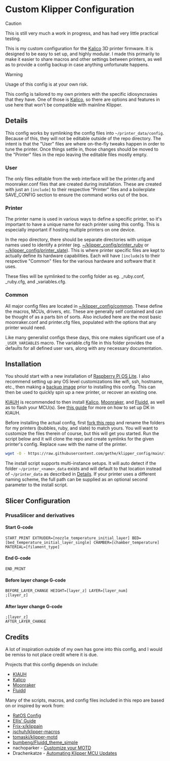 Custom Klipper Configuration
============================

> [!CAUTION]
> This is still very much a work in progress, and has had very little practical
> testing.

This is my custom configuration for the [Kalico] 3D printer firmware. It is
designed to be easy to set up, and highly modular. I made this primarily to make
it easier to share macros and other settings between printers, as well as to
provide a config backup in case anything unfortunate happens.

> [!WARNING]
> Usage of this config is at your own risk.
>
> This config is tailored to my own printers with the specific idiosyncrasies
> that they have. One of those is [Kalico], so there are options and
> features in use here that won't be compatible with mainline Klipper.

Details
-------

This config works by symlinking the config files into `~/printer_data/config`.
Because of this, they will not be editable outside of the repo directory. The
intent is that the "User" files are where on-the-fly tweaks happen in order to
tune the printer. Once things settle in, those changes should be moved to the
"Printer" files in the repo leaving the editable files mostly empty.

### User ###

The only files editable from the web interface will be the printer.cfg and
moonraker.conf files that are created during installation. These are created
with just an `[include]` to their respective "Printer" files and a boilerplate
SAVE_CONFIG section to ensure the command works out of the box.

### Printer ###

The printer name is used in various ways to define a specific printer, so it's
important to have a unique name for each printer using this config. This is
especially important if hosting multiple printers on one device.

In the repo directory, there should be separate directories with unique names
used to identify a printer (eg. [~/klipper_config/printer_ruby](printer_ruby/)
or [~/klipper_config/printer_slate](printer_slate/)). This is where printer
specific files are kept to actually define its hardware capabilities. Each will
have `[include]`s to their respective "Common" files for the various hardware
and software that it uses.

These files will be symlinked to the config folder as eg. _ruby.conf, _ruby.cfg,
and _variables.cfg.

### Common ###

All major config files are located in [~/klipper_config/common](common/). These
define the macros, MCUs, drivers, etc. These are generally self contained and
can be thought of as a parts bin of sorts. Also included here are the most basic
moonraker.conf and printer.cfg files, populated with the options that any
printer would need.

Like many generalist configs these days, this one makes significant use of a
`_USER_VARIABLES` macro. The variable.cfg file in this folder provides the
defaults for all defined user vars, along with any necessary documentation.

Installation
------------

You should start with a new installation of [Raspberry Pi OS Lite]. I also
recommend setting up any OS level customizations like wifi, ssh, hostname, etc.,
then making a [backup image] prior to installing this config. This can then be
used to quickly spin up a new printer, or recover an existing one.

[KIAUH] is recommended to then install [Kalico], [Moonraker], and
[Fluidd], as well as to flash your MCU(s). See [this guide] for more on how to
set up DK in KIAUH.

Before installing the actual config, first [fork this repo] and rename the
folders for my printers (bubbles, ruby, and slate) to match yours. You will want
to customize the files therein of course, but this will get you started. Run the
script below and it will clone the repo and create symlinks for the given
printer's config. Replace `name` with the name of the printer.

``` bash
wget -O - https://raw.githubusercontent.com/gethe/klipper_config/main/install.sh | bash -s name
```

The install script supports multi-instance setups. It will auto detect if the
folder `~/printer_<name>_data` exists and will default to that location instead
of `~/printer_data` as described in [Details](#details). If your printer uses a
different naming scheme, the full path can be supplied as an optional second
parameter to the install script.

Slicer Configuration
--------------------

### PrusaSlicer and derivatives ###

#### Start G-code ####

```gcode
START_PRINT EXTRUDER=[nozzle_temperature_initial_layer] BED=[bed_temperature_initial_layer_single] CHAMBER=[chamber_temperature] MATERIAL=[filament_type]
```

#### End G-code ####

```gcode
END_PRINT
```

#### Before layer change G-code ####

```gcode
BEFORE_LAYER_CHANGE HEIGHT=[layer_z] LAYER=[layer_num]
;[layer_z]
```

#### After layer change G-code ####

```gcode
;[layer_z]
AFTER_LAYER_CHANGE
```

Credits
-------

A lot of inspiration outside of my own has gone into this config, and I would be
remiss to not place credit where it is due.

Projects that this config depends on include:

* [KIAUH]
* [Kalico]
* [Moonraker]
* [Fluidd]

Many of the scripts, macros, and config files included in this repo are based on
or inspired by work from:

* [RatOS Config](https://github.com/Rat-OS/RatOS-configuration)
* [Ellis' Guide](https://ellis3dp.com/Print-Tuning-Guide/)
* [Frix-x/klippain](https://github.com/Frix-x/klippain)
* [jschuh/klipper-macros](https://github.com/jschuh/klipper-macros)
* [tomaski/klipper-motd](https://github.com/tomaski/klipper-motd)
* [bumbeng/Fluidd_theme_simple](https://github.com/bumbeng/Fluidd_theme_simple)
* nachoparker - [Customize your MOTD](https://web.archive.org/web/20180729211018/https://ownyourbits.com/2017/04/05/customize-your-motd-login-message-in-debian-and-ubuntu/)
* Drachenkatze - [Automating Klipper MCU Updates](https://docs.vorondesign.com/community/howto/drachenkatze/automating_klipper_mcu_updates.html)

[KIAUH]: https://github.com/dw-0/kiauh
[Kalico]: https://github.com/KalicoCrew/kalico
[Moonraker]: https://github.com/Arksine/moonraker
[Fluidd]: https://github.com/fluidd-core/fluidd
[Raspberry Pi OS Lite]: https://www.raspberrypi.com/software/
[backup image]: https://www.tomshardware.com/how-to/back-up-raspberry-pi-as-disk-image/
[this guide]: https://docs.kalico.gg/Migrating_from_Klipper.html#option-2-using-kiauh
[fork this repo]: https://github.com/gethe/klipper_config/fork
